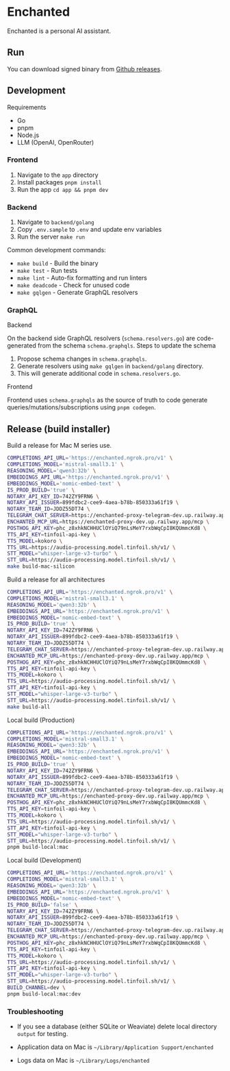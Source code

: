 # Enchanted

Enchanted is a personal AI assistant.

## Run

You can download signed binary from [Github releases](https://github.com/EternisAI/enchanted-twin/releases).

## Development

Requirements

- Go
- pnpm
- Node.js
- LLM (OpenAI, OpenRouter)

### Frontend

1. Navigate to the `app` directory
1. Install packages `pnpm install`
1. Run the app `cd app && pnpm dev`

### Backend

1. Navigate to `backend/golang`
1. Copy `.env.sample` to `.env` and update env variables
1. Run the server `make run`

Common development commands:

- `make build` - Build the binary
- `make test` - Run tests
- `make lint` - Auto-fix formatting and run linters
- `make deadcode` - Check for unused code
- `make gqlgen` - Generate GraphQL resolvers

### GraphQL

Backend

On the backend side GraphQL resolvers (`schema.resolvers.go`) are code-generated from the schema `schema.graphqls`. Steps to update the schema

1. Propose schema changes in `schema.graphqls`.
1. Generate resolvers using `make gqlgen` in `backend/golang` directory.
1. This will generate additional code in `schema.resolvers.go`.

Frontend

Frontend uses `schema.graphqls` as the source of truth to code generate queries/mutations/subscriptions using `pnpm codegen`.

## Release (build installer)

Build a release for Mac M series use.

```sh
COMPLETIONS_API_URL='https://enchanted.ngrok.pro/v1' \
COMPLETIONS_MODEL='mistral-small3.1' \
REASONING_MODEL='qwen3:32b' \
EMBEDDINGS_API_URL='https://enchanted.ngrok.pro/v1' \
EMBEDDINGS_MODEL='nomic-embed-text' \
IS_PROD_BUILD='true' \
NOTARY_API_KEY_ID=742ZY9FRN6 \
NOTARY_API_ISSUER=899fdbc2-cee9-4aea-b78b-850333a61f19 \
NOTARY_TEAM_ID=JDDZ55DT74 \
TELEGRAM_CHAT_SERVER=https://enchanted-proxy-telegram-dev.up.railway.app/query \
ENCHANTED_MCP_URL=https://enchanted-proxy-dev.up.railway.app/mcp \
POSTHOG_API_KEY=phc_z8xhkNCHHUClOYiQ79nLsMeY7rxbWqCpI8KQUmmcKd8 \
TTS_API_KEY=tinfoil-api-key \
TTS_MODEL=kokoro \
TTS_URL=https://audio-processing.model.tinfoil.sh/v1/ \
STT_MODEL="whisper-large-v3-turbo" \
STT_URL=https://audio-processing.model.tinfoil.sh/v1/ \
make build-mac-silicon
```

Build a release for all architectures

```sh
COMPLETIONS_API_URL='https://enchanted.ngrok.pro/v1' \
COMPLETIONS_MODEL='mistral-small3.1' \
REASONING_MODEL='qwen3:32b' \
EMBEDDINGS_API_URL='https://enchanted.ngrok.pro/v1' \
EMBEDDINGS_MODEL='nomic-embed-text' \
IS_PROD_BUILD='true' \
NOTARY_API_KEY_ID=742ZY9FRN6 \
NOTARY_API_ISSUER=899fdbc2-cee9-4aea-b78b-850333a61f19 \
NOTARY_TEAM_ID=JDDZ55DT74 \
TELEGRAM_CHAT_SERVER=https://enchanted-proxy-telegram-dev.up.railway.app/query \
ENCHANTED_MCP_URL=https://enchanted-proxy-dev.up.railway.app/mcp \
POSTHOG_API_KEY=phc_z8xhkNCHHUClOYiQ79nLsMeY7rxbWqCpI8KQUmmcKd8 \
TTS_API_KEY=tinfoil-api-key \
TTS_MODEL=kokoro \
TTS_URL=https://audio-processing.model.tinfoil.sh/v1/ \
STT_API_KEY=tinfoil-api-key \
STT_MODEL="whisper-large-v3-turbo" \
STT_URL=https://audio-processing.model.tinfoil.sh/v1/ \
make build-all
```

Local build (Production)

```sh
COMPLETIONS_API_URL='https://enchanted.ngrok.pro/v1' \
COMPLETIONS_MODEL='mistral-small3.1' \
REASONING_MODEL='qwen3:32b' \
EMBEDDINGS_API_URL='https://enchanted.ngrok.pro/v1' \
EMBEDDINGS_MODEL='nomic-embed-text' \
IS_PROD_BUILD='true' \
NOTARY_API_KEY_ID=742ZY9FRN6 \
NOTARY_API_ISSUER=899fdbc2-cee9-4aea-b78b-850333a61f19 \
NOTARY_TEAM_ID=JDDZ55DT74 \
TELEGRAM_CHAT_SERVER=https://enchanted-proxy-telegram-dev.up.railway.app/query \
ENCHANTED_MCP_URL=https://enchanted-proxy-dev.up.railway.app/mcp \
POSTHOG_API_KEY=phc_z8xhkNCHHUClOYiQ79nLsMeY7rxbWqCpI8KQUmmcKd8 \
TTS_API_KEY=tinfoil-api-key \
TTS_MODEL=kokoro \
TTS_URL=https://audio-processing.model.tinfoil.sh/v1/ \
STT_API_KEY=tinfoil-api-key \
STT_MODEL="whisper-large-v3-turbo" \
STT_URL=https://audio-processing.model.tinfoil.sh/v1/ \
pnpm build-local:mac
```

Local build (Development)

```sh
COMPLETIONS_API_URL='https://enchanted.ngrok.pro/v1' \
COMPLETIONS_MODEL='mistral-small3.1' \
REASONING_MODEL='qwen3:32b' \
EMBEDDINGS_API_URL='https://enchanted.ngrok.pro/v1' \
EMBEDDINGS_MODEL='nomic-embed-text' \
IS_PROD_BUILD='false' \
NOTARY_API_KEY_ID=742ZY9FRN6 \
NOTARY_API_ISSUER=899fdbc2-cee9-4aea-b78b-850333a61f19 \
NOTARY_TEAM_ID=JDDZ55DT74 \
TELEGRAM_CHAT_SERVER=https://enchanted-proxy-telegram-dev.up.railway.app/query \
ENCHANTED_MCP_URL=https://enchanted-proxy-dev.up.railway.app/mcp \
POSTHOG_API_KEY=phc_z8xhkNCHHUClOYiQ79nLsMeY7rxbWqCpI8KQUmmcKd8 \
TTS_API_KEY=tinfoil-api-key \
TTS_MODEL=kokoro \
TTS_URL=https://audio-processing.model.tinfoil.sh/v1/ \
STT_API_KEY=tinfoil-api-key \
STT_MODEL="whisper-large-v3-turbo" \
STT_URL=https://audio-processing.model.tinfoil.sh/v1/ \
BUILD_CHANNEL=dev \
pnpm build-local:mac:dev
```

### Troubleshooting

- If you see a database (either SQLite or Weaviate) delete local directory `output` for testing.

- Application data on Mac is `~/Library/Application Support/enchanted`

- Logs data on Mac is `~/Library/Logs/enchanted`

